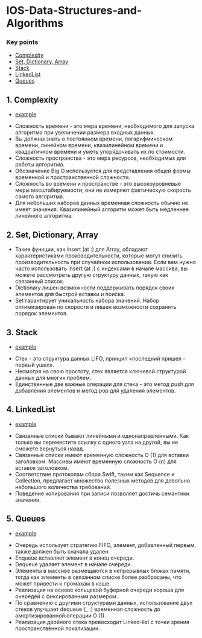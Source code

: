 # IOS-Data-Structures-and-Algorithms

### Key points
* [Complexity](https://github.com/egorskikh/IOS-Data-Structures-and-Algorithms#1-complexity)
* [Set, Dictionary, Array](https://github.com/egorskikh/IOS-Data-Structures-and-Algorithms#2-set-dictionary-array)
* [Stack](https://github.com/egorskikh/IOS-Data-Structures-and-Algorithms#3-stack) 
* [LinkedList](https://github.com/egorskikh/IOS-Data-Structures-and-Algorithms#4-linkedlist)
* [Queues](https://github.com/egorskikh/IOS-Data-Structures-and-Algorithms#5-queues)

## 1. Complexity

 - [example](https://github.com/egorskikh/IOS-Data-Structures-and-Algorithms/blob/main/Section%201.%20Introduction/1.%20Complexity/Complexity.swift)
* Сложность времени - это мера времени, необходимого для запуска алгоритма при увеличении размера входных данных.
* Вы должны знать о постоянном времени, логарифмическом времени, линейном времени, квазилинейном времени и квадратичном времени и уметь упорядочивать их по стоимости.
* Сложность пространства - это мера ресурсов, необходимых для работы алгоритма.
* Обозначение Big O используется для представления общей формы временной и пространственной сложности.
* Сложность во времени и пространстве - это высокоуровневые меры масштабируемости; они не измеряют фактическую скорость самого алгоритма.
* Для небольших наборов данных временная сложность обычно не имеет значения. Квазилинейный алгоритм может быть медленнее линейного алгоритма.

## 2. Set, Dictionary, Array

* Такие функции, как insert (at :) для Array, обладают характеристиками производительности, которые могут снизить производительность при случайном использовании. Если вам нужно часто использовать insert (at :) с индексами в начале массива, вы можете рассмотреть другую структуру данных, такую как связанный список.
* Dictionary лишен возможности поддерживать порядок своих элементов для быстрой вставки и поиска.
* Set гарантирует уникальность набора значений. Набор оптимизирован по скорости и лишен возможности сохранять порядок элементов.

## 3. Stack
- [example](https://github.com/egorskikh/IOS-Data-Structures-and-Algorithms/blob/main/Section%202.%20Elementary%20Data%20Structures/2.%20Stacks/Stacks.playground/Sources/Stack.swift)
* Стек - это структура данных LIFO, принцип «последний пришел - первый ушел».
* Несмотря на свою простоту, стек является ключевой структурой данных для многих проблем.
* Единственные две важные операции для стека - это метод push для добавления элементов и метод pop для удаления элементов.

## 4. LinkedList 
 - [example](https://github.com/egorskikh/IOS-Data-Structures-and-Algorithms/blob/main/Section%202.%20Elementary%20Data%20Structures/3.%20LinkedList/LinkedList.playground/Sources/LinkedList.swift)
* Связанные списки бывают линейными и однонаправленными. Как только вы переместите ссылку с одного узла на другой, вы не сможете вернуться назад.
* Связанные списки имеют временную сложность O (1) для вставки заголовком. Массивы имеют временную сложность O (n) для вставок заголовком.
* Соответствие протоколам сбора Swift, таким как Sequence и Collection, предлагает множество полезных методов для довольно небольшого количества требований.
* Поведение копирования при записи позволяет достичь семантики значения.

## 5. Queues
 - [example](https://github.com/egorskikh/IOS-Data-Structures-and-Algorithms/blob/main/Section%202.%20Elementary%20Data%20Structures/4.%20Queues/Queue.playground/Sources/Queue.swift)
* Очередь использует стратегию FIFO, элемент, добавленный первым, также должен быть сначала удален.
* Enqueue вставляет элемент в конец очереди.
* Dequeue удаляет элемент в начале очереди.
* Элементы в массиве размещаются в непрерывных блоках памяти, тогда как элементы в связанном списке более разбросаны, что может привести к промахам в кэше.
* Реализация на основе кольцевой буферной очереди хороша для очередей с фиксированным размером.
* По сравнению с другими структурами данных, использование двух стеков улучшает
dequeue (_ :) временная сложность до амортизированной операции O (1).
* Реализация двойного стека превосходит Linked-list с точки зрения пространственной локализации.
